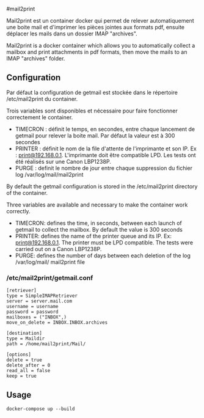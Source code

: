 #mail2print

Mail2print est un container docker qui permet de relever automatiquement une boite mail et d'imprimer les pièces jointes aux formats pdf, ensuite déplacer les mails dans un dossier IMAP "archives".

Mail2print is a docker container which allows you to automatically collect a mailbox and print attachments in pdf formats, then move the mails to an IMAP "archives" folder.

## Configuration
Par défaut la configuration de getmail est stockée dans le répertoire /etc/mail2print du container.

Trois variables sont disponibles et nécessaire pour faire fonctionner correctement le container.

- TIMECRON : définit le temps, en secondes, entre chaque lancement de getmail pour relever la boite mail. Par défaut la valeur est à 300 secondes
- PRINTER : définit le nom de la file d'attente de l'imprimante et son IP. Ex : print@192.168.0.1. L'imprimante doit être compatible LPD. Les tests ont été réalisés sur une Canon LBP1238P.
- PURGE : definit le nombre de jour entre chaque suppression du fichier log /var/log/mail/mail2print


By default the getmail configuration is stored in the /etc/mail2print directory of the container.

Three variables are available and necessary to make the container work correctly.

- TIMECRON: defines the time, in seconds, between each launch of getmail to collect the mailbox. By default the value is 300 seconds
- PRINTER: defines the name of the printer queue and its IP. Ex: print@192.168.0.1. The printer must be LPD compatible. The tests were carried out on a Canon LBP1238P.
- PURGE: defines the number of days between each deletion of the log /var/log/mail/ mail2print file 

### /etc/mail2print/getmail.conf

```
[retriever]
type = SimpleIMAPRetriever 
server = server.mail.com
username = username
password = password
mailboxes = ("INBOX",)
move_on_delete = INBOX.INBOX.archives 

[destination]
type = Maildir
path = /home/mail2print/Mail/

[options]
delete = true
delete_after = 0
read_all = false
keep = true
```

## Usage

```
docker-compose up --build
```
